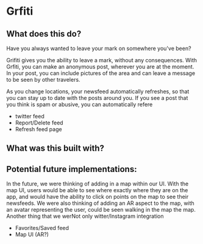# Grfiti

## What does this do?
Have you always wanted to leave your mark on somewhere you've been?

Grifiti gives you the ability to leave a mark, without any consequences. With Grfiti, you can make an anonymous post, wherever you are at the moment. In your post, you can include pictures of the area and can leave a message to be seen by other travelers. 

As you change locations, your newsfeed automatically refreshes, so that you can stay up to date with the posts around you. If you see a post that you think is spam or abusive, you can automatically refere
- twitter feed
- Report/Delete feed
- Refresh feed page

## What was this built with?

## Potential future implementations:
In the future, we were thinking of adding in a map within our UI. With the map UI, users would be able to see where exactly where they are on the app, and would have the ability to click on points on the map to see their newsfeeds. We were also thinking of adding an AR aspect to the map, with an avatar representing the user, could be seen walking in the map the map. Another thing that we werNot only witter/Instagram integration
- Favorites/Saved feed
- Map UI (AR?)
